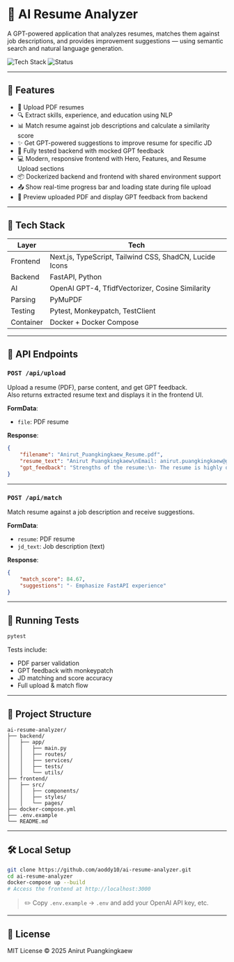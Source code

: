 # 🧠 AI Resume Analyzer

A GPT-powered application that analyzes resumes, matches them against job descriptions, and provides improvement suggestions — using semantic search and natural language generation.

![Tech Stack](https://img.shields.io/badge/Tech-FastAPI%20%7C%20OpenAI%20%7C%20TfidfVectorizer%20%7C%20Docker-blue)
![Status](https://img.shields.io/badge/Status-Backend%20%2B%20Frontend%20Core%20Completed-yellow)

---

## 🚀 Features

-   📄 Upload PDF resumes
-   🔍 Extract skills, experience, and education using NLP
-   📊 Match resume against job descriptions and calculate a similarity score
-   ✨ Get GPT-powered suggestions to improve resume for specific JD
-   🧪 Fully tested backend with mocked GPT feedback
-   💻 Modern, responsive frontend with Hero, Features, and Resume Upload sections
-   📦 Dockerized backend and frontend with shared environment support
-   📤 Show real-time progress bar and loading state during file upload
-   🧾 Preview uploaded PDF and display GPT feedback from backend

---

## 🧱 Tech Stack

| Layer     | Tech                                                    |
| --------- | ------------------------------------------------------- |
| Frontend  | Next.js, TypeScript, Tailwind CSS, ShadCN, Lucide Icons |
| Backend   | FastAPI, Python                                         |
| AI        | OpenAI GPT-4, TfidfVectorizer, Cosine Similarity        |
| Parsing   | PyMuPDF                                                 |
| Testing   | Pytest, Monkeypatch, TestClient                         |
| Container | Docker + Docker Compose                                 |

---

## 📎 API Endpoints

### `POST /api/upload`

Upload a resume (PDF), parse content, and get GPT feedback.  
Also returns extracted resume text and displays it in the frontend UI.

**FormData**:

-   `file`: PDF resume

**Response**:

```json
{
    "filename": "Anirut_Puangkingkaew_Resume.pdf",
    "resume_text": "Anirut Puangkingkaew\nEmail: anirut.puangkingkaew@gmail.com...",
    "gpt_feedback": "Strengths of the resume:\n- The resume is highly detailed...\n\nAreas for improvement:\n- The resume could benefit from a more structured layout..."
}
```

---

### `POST /api/match`

Match resume against a job description and receive suggestions.

**FormData**:

-   `resume`: PDF resume
-   `jd_text`: Job description (text)

**Response**:

```json
{
    "match_score": 84.67,
    "suggestions": "- Emphasize FastAPI experience"
}
```

---

## 🧪 Running Tests

```bash
pytest
```

Tests include:

-   PDF parser validation
-   GPT feedback with monkeypatch
-   JD matching and score accuracy
-   Full upload & match flow

---

## 📁 Project Structure

```
ai-resume-analyzer/
├── backend/
│   ├── app/
│   │   ├── main.py
│   │   ├── routes/
│   │   ├── services/
│   │   ├── tests/
│   │   └── utils/
├── frontend/
│   ├── src/
│   │   ├── components/
│   │   ├── styles/
│   │   └── pages/
├── docker-compose.yml
├── .env.example
└── README.md
```

---

## 🛠 Local Setup

```bash
git clone https://github.com/aoddy10/ai-resume-analyzer.git
cd ai-resume-analyzer
docker-compose up --build
# Access the frontend at http://localhost:3000
```

> ✏️ Copy `.env.example` → `.env` and add your OpenAI API key, etc.

---

## 📄 License

MIT License © 2025 Anirut Puangkingkaew
